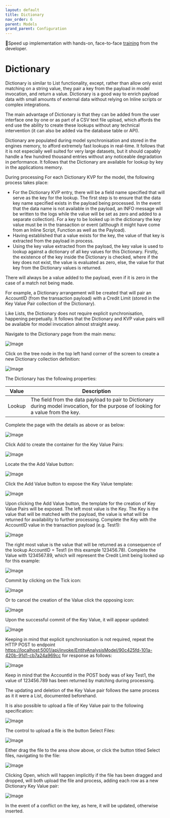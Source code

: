 ```yaml
---
layout: default
title: Dictionary
nav_order: 6
parent: Models
grand_parent: Configuration
---
```


🚀Speed up implementation with hands-on, face-to-face [training](https://www.jube.io/training) from the developer.

# Dictionary
Dictionary is similar to List functionality,  except,  rather than allow only exist matching on a string value,  they pair a key from the payload in model invocation, and return a value.  Dictionary is a good way to enrich payload data with small amounts of external data without relying on Inline scripts or complex integrations.

The main advantage of Dictionary is that they can be added from the user interface one by one or as part of a CSV text file upload,  which affords the end use the ability to create these lookups without any technical intervention (it can also be added via the database table or API).

Dictionary are populated during model synchronisation and stored in the engines memory, to afford extremely fast lookups in real-time.  It follows that it is not especially well suited for very large datasets,  but it should capably handle a few hundred thousand entries without any noticeable degradation in performance.  It follows that the Dictionary are available for lookup by key in the applications memory.

During processing
For each Dictionary KVP for the model,  the following process takes place:

* For the Dictionary KVP entry, there will be a field name specified that will serve as the key for the lookup.  The first step is to ensure that the data key name specified exists in the payload being processed.  In the event that the data name is not available in the payload,  an INFO message will be written to the logs while the value will be set as zero and added to a separate collection).  For a key to be looked up in the dictionary the key value must be in the transaction or event (although it might have come from an Inline Script, Function as well as the Payload).
* Having established that a value exists for the key,  the value of that key is extracted from the payload in process. 
* Using the key value extracted from the payload,  the key value is used to lookup against a dictionary of all key values for this Dictionary.  Firstly, the existence of the key inside the Dictionary is checked,  where if the key does not exist,  the value is evaluated as zero,  else,  the value for that key from the Dictionary values is returned.

There will always be a value added to the payload, even if it is zero in the case of a match not being made.

For example, a Dictionary arrangement  will be created that will pair an AccountID (from the transaction payload) with a Credit Limit (stored in the Key Value Pair collection of the Dictionary).

Like Lists, the Dictionary does not require explicit synchronisation, happening perpetually.  It follows that the Dictionary and KVP value pairs will be available for model invocation almost straight away.

Navigate to the Dictionary page from the main menu:

![Image](DictionaryInMenuHeader.png)

Click on the tree node in the top left hand corner of the screen to create a new Dictionary collection definition:

![Image](EmptyDictionaryDefinition.png)

The Dictionary has the following properties:

| Value                  | Description                                                                                                                                                                       |
|------------------------|-----------------------------------------------------------------------------------------------------------------------------------------------------------------------------------|
| Lookup                 | The field from the data payload to pair to Dictionary during model invocation, for the purpose of looking for a value from the key.                                               |

Complete the page with the details as above or as below:

![Image](TemplateValuesForDictionaryDefinition.png)

Click Add to create the container for the Key Value Pairs:

![Image](AddedDictionaryDefinitionForKeyValuePairs.png)

Locate the the Add Value button:

![Image](AddValueButton.png)

Click the Add Value button to expose the Key Value template:

![Image](ExposedKeyValuePairTemplate.png)

Upon clicking the Add Value button,  the template for the creation of Key Value Pairs will be exposed.  The left most value is the Key. The Key is the value that will be matched with the payload, the value is what will be returned for availability to further processing. Complete the Key with the AccountID value in the transaction payload (e.g. Test1):

![Image](CompleteKeyTemplate.png)

The right most value is the value that will be returned as a consequence of the lookup AccountID = Test1 (in this example 123456.78). Complete the Value with 1234567.89,  which will represent the Credit Limit being looked up for this example:

![Image](CompleteValueTemplate.png)

Commit by clicking on the Tick icon:

![Image](TickConfirmButton.png)

Or to cancel the creation of the Value click the opposing icon:

![Image](CircleCancelButton.png)

Upon the successful commit of the Key Value,  it will appear updated:

![Image](UpdatedKeyValuePairForDictionary.png)

Keeping in mind that explicit synchronisation is not required,  repeat the HTTP POST to endpoint [https://localhost:5001/api/invoke/EntityAnalysisModel/90c425fd-101a-420b-91d1-cb7a24a969cc](https://localhost:5001/api/invoke/EntityAnalysisModel/90c425fd-101a-420b-91d1-cb7a24a969cc) for response as follows:

![Image](KVPReturnedInResponsePayload.png)

Keep in mind that the AccountId in the POST body was of key Test1,  the value of 123456.789 has been returned by matching during processing.

The updating and deletion of the Key Value pair follows the same process as it it were a List,  documented beforehand.

It is also possible to upload a file of Key Value pair to the following specification:

![Image](ExampleCSV.png)

The control to upload a file is the button Select Files:

![Image](SelectFilesButton.png)

Either drag the file to the area show above,  or click the button titled Select files,  navigating to the file:

![Image](FileSelectionOfExampleCSV.png)

Clicking Open, which will happen implicitly if the file has been dragged and dropped, will both upload the file and process,  adding each row as a new Dictionary Key Value pair:

![Image](MergedFileOnKey.png)

In the event of a conflict on the key,  as here, it will be updated,  otherwise inserted.